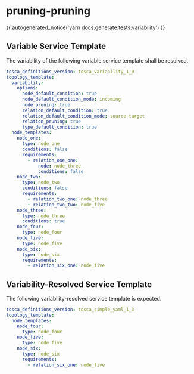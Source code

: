 # pruning-pruning

{{ autogenerated_notice('yarn docs:generate:tests:variability') }}


## Variable Service Template

The variability of the following variable service template shall be resolved.

```yaml linenums="1"
tosca_definitions_version: tosca_variability_1_0
topology_template:
  variability:
    options:
      node_default_condition: true
      node_default_condition_mode: incoming
      node_pruning: true
      relation_default_condition: true
      relation_default_condition_mode: source-target
      relation_pruning: true
      type_default_condition: true
  node_templates:
    node_one:
      type: node_one
      conditions: false
      requirements:
        - relation_one_one:
            node: node_three
            conditions: false
    node_two:
      type: node_two
      conditions: false
      requirements:
        - relation_two_one: node_three
        - relation_two_two: node_five
    node_three:
      type: node_three
      conditions: true
    node_four:
      type: node_four
    node_five:
      type: node_five
    node_six:
      type: node_six
      requirements:
        - relation_six_one: node_five
```




## Variability-Resolved Service Template

The following variability-resolved service template is expected.

```yaml linenums="1"
tosca_definitions_version: tosca_simple_yaml_1_3
topology_template:
  node_templates:
    node_four:
      type: node_four
    node_five:
      type: node_five
    node_six:
      type: node_six
      requirements:
        - relation_six_one: node_five
```

